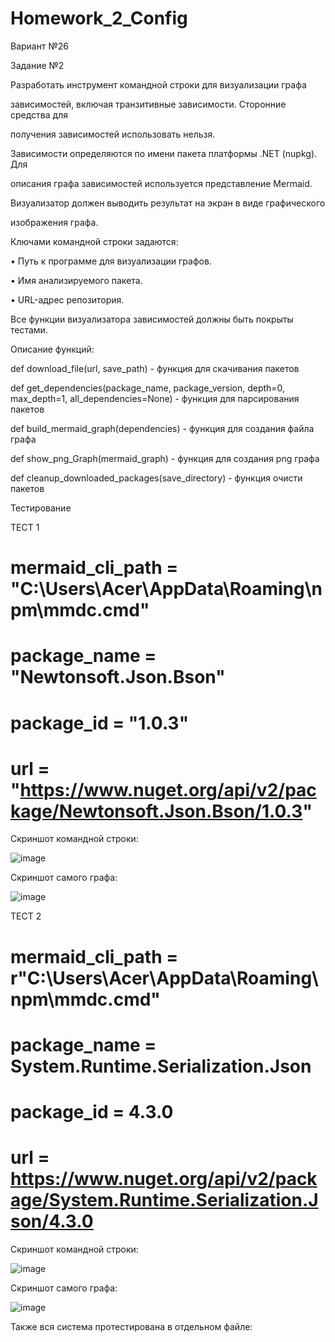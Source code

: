 # Homework_2_Config

Вариант №26

Задание №2

Разработать инструмент командной строки для визуализации графа

зависимостей, включая транзитивные зависимости. Сторонние средства для

получения зависимостей использовать нельзя.

Зависимости определяются по имени пакета платформы .NET (nupkg). Для

описания графа зависимостей используется представление Mermaid.

Визуализатор должен выводить результат на экран в виде графического

изображения графа.

Ключами командной строки задаются:

• Путь к программе для визуализации графов.

• Имя анализируемого пакета.

• URL-адрес репозитория.

Все функции визуализатора зависимостей должны быть покрыты тестами.

Описание функций:

def download_file(url, save_path) - функция для скачивания пакетов
    

def get_dependencies(package_name, package_version, depth=0, max_depth=1, all_dependencies=None) - функция для парсирования пакетов
  

def build_mermaid_graph(dependencies) - функция для создания файла графа 
   

def show_png_Graph(mermaid_graph) - функция для создания png графа
   

def cleanup_downloaded_packages(save_directory) - функция очисти пакетов

Тестирование

ТЕСТ 1 

# mermaid_cli_path = "C:\Users\Acer\AppData\Roaming\npm\mmdc.cmd"

# package_name = "Newtonsoft.Json.Bson"

# package_id = "1.0.3"

# url = "https://www.nuget.org/api/v2/package/Newtonsoft.Json.Bson/1.0.3"

Скриншот командной строки:

![image](https://github.com/user-attachments/assets/1f046d6a-ea9a-47fe-a3fa-58e9bbce602c)


Скриншот самого графа:

![image](https://github.com/user-attachments/assets/5f93b5af-ff51-44eb-ad6b-0ec030d0f027)

ТЕСТ 2

# mermaid_cli_path = r"C:\Users\Acer\AppData\Roaming\npm\mmdc.cmd"

# package_name = System.Runtime.Serialization.Json

# package_id = 4.3.0

# url = https://www.nuget.org/api/v2/package/System.Runtime.Serialization.Json/4.3.0

Скриншот командной строки:

![image](https://github.com/user-attachments/assets/7ab7546d-46b0-4f72-b602-1e55a48d27ba)

Скриншот самого графа:

![image](https://github.com/user-attachments/assets/c4312cce-0544-481b-ada1-7639933cdbc5)

Также вся система протестирована в отдельном файле: 

